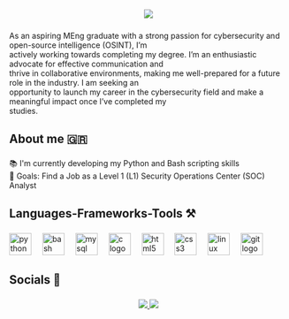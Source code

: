 <h1 align="center">
    <img src="https://readme-typing-svg.herokuapp.com/?font=Righteous&size=35&center=true&vCenter=true&width=500&height=70&duration=4000&lines=Hi+There!+👋;+I'm+Stavros+Nastoulis!;" />
</h1>

###

<p align="left">As an aspiring MEng graduate with a strong passion for cybersecurity and open-source intelligence (OSINT), I’m<br>actively working towards completing my degree. I’m an enthusiastic advocate for effective communication and<br>thrive in collaborative environments, making me well-prepared for a future role in the industry. I am seeking an<br>opportunity to launch my career in the cybersecurity field and make a meaningful impact once I’ve completed my<br>studies.</p>

###

<h2 align="left">About me 🇬🇷</h2>

###

<p align="left">📚 I'm currently developing my Python and Bash scripting skills<br>🎯 Goals: Find a Job as a Level 1 (L1) Security Operations Center (SOC) Analyst</p>

###

<h2 align="left">Languages-Frameworks-Tools ⚒️</h2>

###

<div align="left">
  <img src="https://cdn.jsdelivr.net/gh/devicons/devicon/icons/python/python-original.svg" height="40" alt="python logo"  />
  <img width="12" />
  <img src="https://cdn.jsdelivr.net/gh/devicons/devicon/icons/bash/bash-original.svg" height="40" alt="bash logo"  />
  <img width="12" />
  <img src="https://cdn.jsdelivr.net/gh/devicons/devicon/icons/mysql/mysql-original.svg" height="40" alt="mysql logo"  />
  <img width="12" />
  <img src="https://cdn.jsdelivr.net/gh/devicons/devicon/icons/c/c-original.svg" height="40" alt="c logo"  />
  <img width="12" />
  <img src="https://cdn.jsdelivr.net/gh/devicons/devicon/icons/html5/html5-original.svg" height="40" alt="html5 logo"  />
  <img width="12" />
  <img src="https://cdn.jsdelivr.net/gh/devicons/devicon/icons/css3/css3-original.svg" height="40" alt="css3 logo"  />
  <img width="12" />
  <img src="https://cdn.jsdelivr.net/gh/devicons/devicon/icons/linux/linux-original.svg" height="40" alt="linux logo"  />
  <img width="12" />
  <img src="https://cdn.jsdelivr.net/gh/devicons/devicon/icons/git/git-original.svg" height="40" alt="git logo"  />
</div>

###

<h2 align="left">Socials 📌 </h2>

###

<div align="center"> 
  <a href="mailto:stavrosn@tutanota.com">
      <img src="https://img.shields.io/badge/Tutanota-840010?style=for-the-badge&logo=Tutanota&logoColor=white" />
  </a>
  <a href="https://linkedin.com/in/stavrosnast" target="_blank">
    <img src="https://img.shields.io/badge/LinkedIn-0077B5?style=for-the-badge&logo=linkedin&logoColor=white" target="_blank" />
  </a>
</div>

